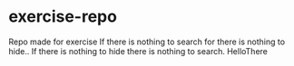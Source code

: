 # exercise-repo
Repo made for exercise
If there is nothing to search for there is nothing to hide..
If there is nothing to hide there is nothing to search.
HelloThere